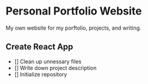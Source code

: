 # Personal Portfolio Website

My own website for my porftolio, projects, and writing.

## Create React App

- [] Clean up unnessary files
- [] Write down project description
- [] Initialize repository
